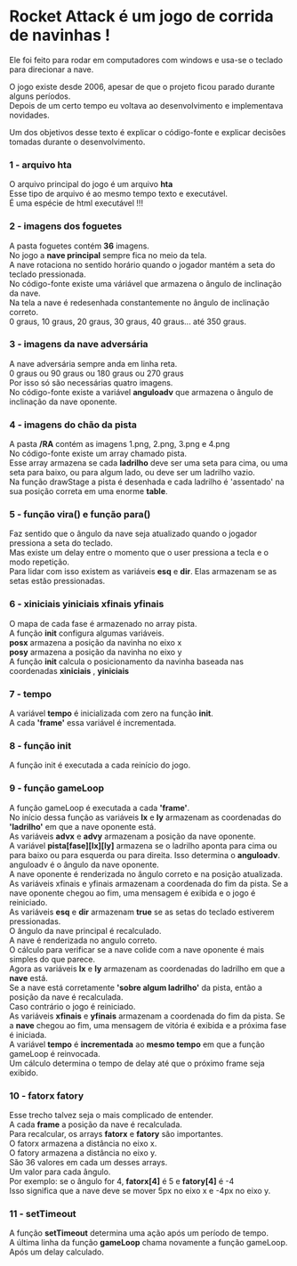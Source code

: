 # Rocket Attack é um jogo de corrida de navinhas !

Ele foi feito para rodar em computadores com windows e usa-se o teclado para direcionar a nave.

O jogo existe desde 2006, apesar de que o projeto ficou parado durante alguns períodos.\
Depois de um certo tempo eu voltava ao desenvolvimento e implementava novidades.

Um dos objetivos desse texto é explicar o código-fonte e explicar decisões tomadas durante o desenvolvimento.

### 1 - arquivo hta
O arquivo principal do jogo é um arquivo **hta**\
Esse tipo de arquivo é ao mesmo tempo texto e executável.\
É uma espécie de html executável !!!

### 2 - imagens dos foguetes
A pasta foguetes contém **36** imagens.\
No jogo a **nave principal** sempre fica no meio da tela.\
A nave rotaciona no sentido horário quando o jogador mantém a seta do teclado pressionada.\
No código-fonte existe uma váriável que armazena o ângulo de inclinação da nave.\
Na tela a nave é redesenhada constantemente no ângulo de inclinação correto.\
0 graus, 10 graus, 20 graus, 30 graus, 40 graus... até 350 graus.

### 3 - imagens da nave adversária
A nave adversária sempre anda em linha reta.\
0 graus ou 90 graus ou 180 graus ou 270 graus\
Por isso só são necessárias quatro imagens.\
No código-fonte existe a variável **anguloadv** que armazena o ângulo de inclinação da nave oponente.

### 4 - imagens do chão da pista
A pasta **/RA** contém as imagens 1.png, 2.png, 3.png e 4.png\
No código-fonte existe um array chamado pista.\
Esse array armazena se cada **ladrilho** deve ser uma seta para cima, ou uma seta para baixo, ou para algum lado, ou deve ser um ladrilho vazio.\
Na função drawStage a pista é desenhada e cada ladrilho é 'assentado' na sua posição correta em uma enorme **table**.

### 5 - função vira() e função para()
Faz sentido que o ângulo da nave seja atualizado quando o jogador pressiona a seta do teclado.\
Mas existe um delay entre o momento que o user pressiona a tecla e o modo repetição.\
Para lidar com isso existem as variáveis **esq** e **dir**. Elas armazenam se as setas estão pressionadas.

### 6 - xiniciais yiniciais xfinais yfinais
O mapa de cada fase é armazenado no array pista.\
A função **init** configura algumas variáveis.\
**posx** armazena a posição da navinha no eixo x\
**posy** armazena a posição da navinha no eixo y\
A função **init** calcula o posicionamento da navinha baseada nas coordenadas **xiniciais** , **yiniciais**

### 7 - tempo
A variável **tempo** é inicializada com zero na função **init**.\
A cada **'frame'** essa variável é incrementada.

### 8 - função init
A função init é executada a cada reinício do jogo.

### 9 - função gameLoop
A função gameLoop é executada a cada **'frame'**.\
No início dessa função as variáveis **lx** e **ly** armazenam as coordenadas do **'ladrilho'** em que a nave oponente está.\
As variáveis **advx** e **advy** armazenam a posição da nave oponente.\
A variável **pista\[fase]\[lx]\[ly]** armazena se o ladrilho aponta para cima ou para baixo ou para esquerda ou para direita. Isso determina o **anguloadv**.\
anguloadv é o ângulo da nave oponente.\
A nave oponente é renderizada no ângulo correto e na posição atualizada.\
As variáveis xfinais e yfinais armazenam a coordenada do fim da pista. Se a nave oponente chegou ao fim, uma mensagem é exibida e o jogo é reiniciado.\
As variáveis **esq** e **dir** armazenam **true** se as setas do teclado estiverem pressionadas.\
O ângulo da nave principal é recalculado.\
A nave é renderizada no angulo correto.\
O cálculo para verificar se a nave colide com a nave oponente é mais simples do que parece.\
Agora as variáveis **lx** e **ly** armazenam as coordenadas do ladrilho em que a **nave** está.\
Se a nave está corretamente **'sobre algum ladrilho'** da pista, então a posição da nave é recalculada.\
Caso contrário o jogo é reiniciado.\
As variáveis **xfinais** e **yfinais** armazenam a coordenada do fim da pista. Se a **nave** chegou ao fim, uma mensagem de vitória é exibida e a próxima fase é iniciada.\
A variável **tempo** é **incrementada** ao **mesmo tempo** em que a função gameLoop é reinvocada.\
Um cálculo determina o tempo de delay até que o próximo frame seja exibido.

### 10 - fatorx fatory
Esse trecho talvez seja o mais complicado de entender.\
A cada **frame** a posição da nave é recalculada.\
Para recalcular, os arrays **fatorx** e **fatory** são importantes.\
O fatorx armazena a distância no eixo x.\
O fatory armazena a distância no eixo y.\
São 36 valores em cada um desses arrays.\
Um valor para cada ângulo.\
Por exemplo: se o ângulo for 4, **fatorx\[4]** é 5 e **fatory\[4]** é -4\
Isso significa que a nave deve se mover 5px no eixo x e -4px no eixo y.

### 11 - setTimeout
A função **setTimeout** determina uma ação após um período de tempo.\
A última linha da função **gameLoop** chama novamente a função gameLoop.\
Após um delay calculado.
